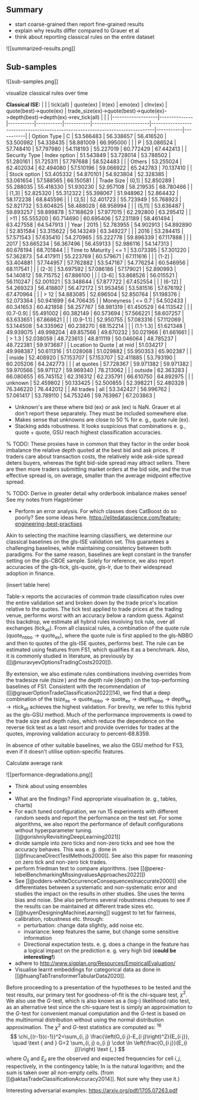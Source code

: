 ## Summary
- start coarse-grained then report fine-grained results
- explain why results differ compared to Grauer et al
- think about reporting classical rules on the entire dataset

![[summarized-results.png]]





## Sub-samples
![[sub-samples.png]]

visualize classical rules over time 




**Classical ISE:**
| | | tick(all)         | quote(ex)    | lr(ex)    | emo(ex)   | clnv(ex)  | quote(best)->quote(ex) | trade_size(ex)->quote(best)->quote(ex)->depth(best)->depth(ex)->rev_tick(all) |           |           |
|-------------------|--------------|-----------|-----------|-----------|------------------------|-------------------------------------------------------------------------------|-----------|-----------|
| Option Type       | C            | 53.566483 | 56.338657 | 56.416520 | 53.500982              | 54.338435                                                                     | 58.881009 | 66.995000 |
|                   | P            | 53.086524 | 57.748410 | 57.797980 | 54.118193              | 55.227019                                                                     | 60.772429 | 67.442413 |
| Security Type     | Index option | 51.543849 | 53.728014 | 53.788502 | 51.280161              | 51.725311                                                                     | 57.797688 | 58.524483 |
|                   | Others       | 53.255024 | 62.402034 | 62.494080 | 57.510196              | 59.066922                                                                     | 65.242783 | 70.137410 |
|                   | Stock option | 53.405332 | 54.870101 | 54.923804 | 52.328385              | 53.061654                                                                     | 57.588565 | 66.150581 |
| Trade Size        | (0,1]        | 52.850289 | 55.288035 | 55.418330 | 51.930230              | 52.957108                                                                     | 58.219535 | 68.780466 |
|                   | (1,3]        | 52.825320 | 55.312322 | 55.398067 | 51.948962              | 52.864432                                                                     | 58.172238 | 68.845596 |
|                   | (3,5]        | 52.401723 | 55.723949 | 55.768923 | 52.821732              | 53.604825                                                                     | 58.488028 | 68.958994 |
|                   | (5,11]       | 53.636487 | 59.893257 | 59.899878 | 57.168629              | 57.977015                                                                     | 62.292800 | 63.295412 |
|                   | >11          | 55.555200 | 60.714690 | 60.695406 | 57.231189              | 58.461494                                                                     | 63.427558 | 64.547913 |
| Year              | 2015         | 52.783955 | 54.902913 | 54.892890 | 52.851584              | 53.315622                                                                     | 56.143249 | 63.349227 |
|                   | 2016         | 53.284415 | 57.571543 | 57.635410 | 54.270965              | 55.222778                                                                     | 59.896339 | 67.117888 |
|                   | 2017         | 53.665234 | 56.367496 | 56.459133 | 52.986116              | 54.147313                                                                     | 60.676194 | 68.701844 |
| Time to Maturity  | <= 1         | 53.073395 | 57.301220 | 57.362873 | 54.417911              | 55.223769                                                                     | 60.579671 | 67.111616 |
|                   | (1-2]        | 53.404881 | 57.744957 | 57.762882 | 53.547187              | 54.776254                                                                     | 60.546956 | 68.117541 |
|                   | (2-3]        | 53.697592 | 57.086186 | 57.179021 | 52.890993              | 54.140812                                                                     | 59.715752 | 67.886100 |
|                   | (3-6]        | 53.868526 | 56.015521 | 56.110247 | 52.001021              | 53.348644                                                                     | 57.877722 | 67.452554 |
|                   | (6-12]       | 54.269323 | 56.418807 | 56.472172 | 51.953456              | 53.581516                                                                     | 57.676192 | 67.470964 |
|                   | > 12         | 54.883085 | 52.696504 | 52.850764 | 51.198376              | 52.073364                                                                     | 50.941699 | 64.706435 |
| Moneyness         | <= 0.7       | 54.502433 | 60.341653 | 60.421858 | 58.257767              | 58.981319                                                                     | 61.450529 | 64.113542 |
|                   | (0.7-0.9]    | 55.491002 | 60.382149 | 60.573694 | 57.566221              | 58.607257                                                                     | 63.633651 | 67.868621 |
|                   | (0.9-1.1]    | 52.950755 | 57.083316 | 57.112069 | 53.144508              | 54.335962                                                                     | 60.238270 | 68.152214 |
|                   | (1.1-1.3]    | 51.621348 | 49.939075 | 49.998204 | 49.857566              | 49.670232                                                                     | 50.021966 | 61.661661 |
|                   | > 1.3        | 52.038059 | 48.723613 | 48.811119 | 50.046064              | 48.785237                                                                     | 48.722381 | 59.973687 |
| Location to Quote | at mid       | 51.034217 | 49.998387 | 50.611316 | 51.028068              | 51.029882                                                                     | 55.950353 | 65.902387 |
|                   | inside       | 52.408920 | 57.153707 | 57.153707 | 52.411885              | 53.793190                                                                     | 60.205206 | 64.242773 |
|                   | at quotes    | 57.728367 | 59.971382 | 59.971382 | 59.970566              | 59.971127                                                                     | 59.969340 | 78.213062 |
|                   | outside      | 62.363283 | 66.080655 | 65.745152 | 62.316312              | 62.235791                                                                     | 66.610750 | 64.892975 |
|                   | unknown      | 52.459802 | 50.133425 | 52.500855 | 52.398221              | 52.480328                                                                     | 76.346220 | 76.442012 |
| All trades        | all          | 53.342427 | 56.996762 | 57.061417 | 53.789110              | 54.753246                                                                     | 59.763967 | 67.203863 |

- Unknown's are these where bid (ex) or ask (ex) is NaN. Grauer et al don't report these separately. They must be included somewhere else.
- Makes sense that unknowns are close to 50 % for e. g., quote rule (ex). 
- Stacking adds robustness. It looks suspicious that combinations e. g., quote + quote, GSU reach highest classification accuracies.




% TODO: These proxies have in common that they factor in the order book imbalance the relative depth quoted at the best bid and ask prices. If traders care about transaction costs, the relatively wide ask-side spread deters buyers, whereas the tight bid-side spread may attract sellers. There are then more traders submitting market orders at the bid side, and the true effective spread is, on average, smaller than the average midpoint effective spread.

% TODO: Derive in greater detail why orderbook imbalance makes sense! See my notes from Hagströmer

- Perform an error analysis. For which classes does CatBoost do so poorly? See some ideas here. https://elitedatascience.com/feature-engineering-best-practises



Akin to selecting the machine learning classifiers, we determine our classical baselines on the gls-ISE validation set. This guarantees a challenging baselines, while maintaining consistency between both paradigms. For the same reason, baselines are kept constant in the transfer setting on the gls-CBOE sample. Solely for reference, we also report accuracies of the gls-tick, gls-quote, gls-lr, due to their widespread adoption in finance.

(insert table here)

Table-x reports the accuracies of common trade classification rules over the entire validation set and broken down by the trade price's location relative to the quotes. The tick test applied to trade prices at the trading venue, performs worst with an accuracy below a random guess. Against this backdrop, we estimate all hybrid rules involving tick rule, over all exchanges ($\operatorname{tick}_{\text{all}}$). From all classical rules, a combination of the quote rule ($\operatorname{quote}_{\text{nbbo}} \to \operatorname{quote}_{\text{ex}}$), where the quote rule is first applied to the gls-NBBO and then to quotes of the gls-ISE quotes, performs best. The rule can be estimated using features from FS1, which qualifies it as a benchmark. Also, it is commonly studied in literature, as previously by ([[@muravyevOptionsTradingCosts2020]]).

By extension, we also estimate rules combinations involving overrides from the tradesize rule ($\operatorname{tsize}$) and the depth rule ($\operatorname{depth}$) on the top-performing baselines of FS1. Consistent with the recommendation of ([[@grauerOptionTradeClassification2022]]14), we find that a deep combination of the $\operatorname{tsize}_{\text{ex}} \to \operatorname{quote}_{\text{nbbo}} \to \operatorname{quote}_{\text{ex}} \to \operatorname{depth}_{\text{nbbo}} \to \operatorname{depth}_{\text{ex}} \to \operatorname{rtick}_{\text{all}}$ achieves the highest validation. For brevity, we refer to this hybrid as the gls-GSU method. Much of the performance improvements is owed to the trade size and depth rules, which reduce the dependence on the reverse tick test as a last resort and provide overrides for trades at the quotes, improving validation accuracy to percent-68.8359. 

In absence of other suitable baselines, we also the GSU method for FS3, even if it doesn't utilise option-specific features.

Calculate average rank


![[performance-degradations.png]]


- Think about using ensembles
- 
- What are the findings? Find appropriate visualisation (e. g., tables, charts)
-  For each tuned configuration, we run 15 experiments with different random seeds and report the performance on the test set. For some algorithms, we also report the performance of default configurations without hyperparameter tuning. [[@gorishniyRevisitingDeepLearning2021]]
- divide sample into zero ticks and non-zero ticks and see how the accuracy behaves. This was e. g. done in [[@finucaneDirectTestMethods2000]]. See also this paper for reasoning on zero tick and non-zero tick trades.
- perform friedman test to compare algorithms. (see [[@perez-lebelBenchmarkingMissingvaluesApproaches2022]])
- See [[@odders-whiteOccurrenceConsequencesInaccurate2000]] she differentiates between a systematic and non-systematic error and studies the impact on the results in other studies. She uses the terms bias and noise. She also performs several robustness cheques to see if the results can be maintained at different trade sizes etc.
- [[@huyenDesigningMachineLearning]] suggest to tet for fairness, calibration, robustness etc. through:
	- perturbation: change data slightly, add noise etc.
	- invariance: keep features the same, but change some sensitive information
	- Directional expectation tests. e. g. does a change in the feature has a logical impact on the prediction e. g. very high bid (**could be interesting!**)
- adhere to http://www.sigplan.org/Resources/EmpiricalEvaluation/
- Visualise learnt embeddings for categorical data as done in [[@huangTabTransformerTabularData2020]]. 



Before proceeding to a presentation of the hypotheses to be tested and the test results, our primary test for goodness-of-fit is the chi-square test, $\chi^2$. We also use the $G$-test, which is also known as a (log-) likelihood ratio test, as an alternative test since the chi-square test is simply an approximation to the $G$-test for convenient manual computation and the $G$-test is based on the multinomial distribution without using the normal distribution approximation. The $\chi^2$ and $G$-test statistics are computed as: ${ }^{16}$
$$
\chi_{(r-1)(c-1)}^2=\sum_{i, j} \frac{\left(O_{i j}-E_{i j}\right)^2}{E_{i j}}, \quad \text { and } G=2 \sum_{i, j} o_{i j} \cdot \ln \left(\frac{O_{i j}}{E_{i j}}\right) \text {, }
$$
where $O_{i j}$ and $E_{i j}$ are the observed and expected frequencies for cell $i, j$, respectively, in the contingency table; In is the natural logarithm; and the sum is taken over all non-empty cells. (from [[@aktasTradeClassificationAccuracy2014]]. Not sure why they use it.)


Interesting adversarial examples: https://arxiv.org/pdf/1705.07263.pdf



